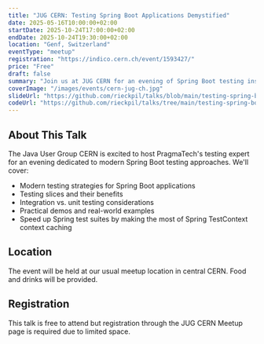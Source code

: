 ```yaml
---
title: "JUG CERN: Testing Spring Boot Applications Demystified"
date: 2025-05-16T10:00:00+02:00
startDate: 2025-10-24T17:00:00+02:00
endDate: 2025-10-24T19:30:00+02:00
location: "Genf, Switzerland"
eventType: "meetup"
registration: "https://indico.cern.ch/event/1593427/"
price: "Free"
draft: false
summary: "Join us at JUG CERN for an evening of Spring Boot testing insights and best practices."
coverImage: "/images/events/cern-jug-ch.jpg"
slideUrl: "https://github.com/rieckpil/talks/blob/main/testing-spring-boot-applications-demystified/slides/slides-jug-cern-2025.pdf"
codeUrl: "https://github.com/rieckpil/talks/tree/main/testing-spring-boot-applications-demystified"
---
```


## About This Talk

The Java User Group CERN is excited to host PragmaTech's testing expert for an evening dedicated to modern Spring Boot testing approaches. We'll cover:

- Modern testing strategies for Spring Boot applications
- Testing slices and their benefits
- Integration vs. unit testing considerations
- Practical demos and real-world examples
- Speed up Spring test suites by making the most of Spring TestContext context caching

## Location

The event will be held at our usual meetup location in central CERN. Food and drinks will be provided.

## Registration

This talk is free to attend but registration through the JUG CERN Meetup page is required due to limited space.
